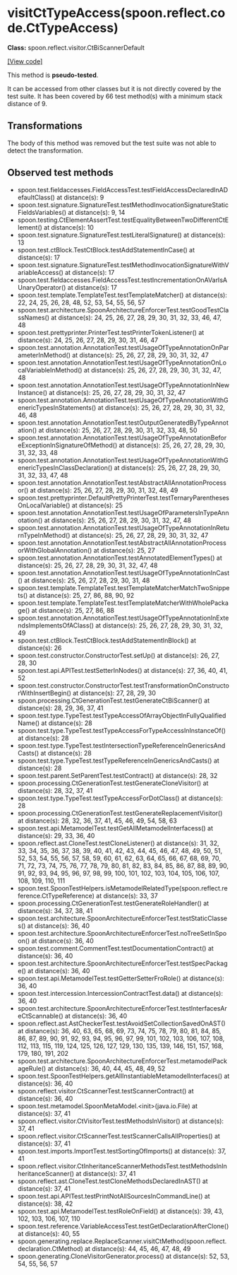 # visitCtTypeAccess(spoon.reflect.code.CtTypeAccess)

**Class:** spoon.reflect.visitor.CtBiScannerDefault

[[View code]](https://github.com/INRIA/spoon/blob/fd878bc71b73fc1da82356eaa6578f760c70f0de/src/main/java//spoon/reflect/visitor/CtBiScannerDefault.java#L729)

This method is **pseudo-tested**.


It can be accessed from other classes but it is not directly covered by the test suite. 
It has been covered by 66 test method(s) with a minimum stack distance of 9.

## Transformations

The body of this method was removed but the test suite was not able to detect the transformation.



## Observed test methods

* spoon.test.fieldaccesses.FieldAccessTest.testFieldAccessDeclaredInADefaultClass() at distance(s): 9
* spoon.test.signature.SignatureTest.testMethodInvocationSignatureStaticFieldsVariables() at distance(s): 9, 14
* spoon.testing.CtElementAssertTest.testEqualityBetweenTwoDifferentCtElement() at distance(s): 10
* spoon.test.signature.SignatureTest.testLiteralSignature() at distance(s): 13
* spoon.test.ctBlock.TestCtBlock.testAddStatementInCase() at distance(s): 17
* spoon.test.signature.SignatureTest.testMethodInvocationSignatureWithVariableAccess() at distance(s): 17
* spoon.test.fieldaccesses.FieldAccessTest.testIncrementationOnAVarIsAUnaryOperator() at distance(s): 17
* spoon.test.template.TemplateTest.testTemplateMatcher() at distance(s): 22, 24, 25, 26, 28, 48, 52, 53, 54, 55, 56, 57
* spoon.test.architecture.SpoonArchitectureEnforcerTest.testGoodTestClassNames() at distance(s): 24, 25, 26, 27, 28, 29, 30, 31, 32, 33, 46, 47, 48
* spoon.test.prettyprinter.PrinterTest.testPrinterTokenListener() at distance(s): 24, 25, 26, 27, 28, 29, 30, 31, 46, 47
* spoon.test.annotation.AnnotationTest.testUsageOfTypeAnnotationOnParameterInMethod() at distance(s): 25, 26, 27, 28, 29, 30, 31, 32, 47
* spoon.test.annotation.AnnotationTest.testUsageOfTypeAnnotationOnLocalVariableInMethod() at distance(s): 25, 26, 27, 28, 29, 30, 31, 32, 47, 48
* spoon.test.annotation.AnnotationTest.testUsageOfTypeAnnotationInNewInstance() at distance(s): 25, 26, 27, 28, 29, 30, 31, 32, 47
* spoon.test.annotation.AnnotationTest.testUsageOfTypeAnnotationWithGenericTypesInStatements() at distance(s): 25, 26, 27, 28, 29, 30, 31, 32, 46, 48
* spoon.test.annotation.AnnotationTest.testOutputGeneratedByTypeAnnotation() at distance(s): 25, 26, 27, 28, 29, 30, 31, 32, 33, 48, 50
* spoon.test.annotation.AnnotationTest.testUsageOfTypeAnnotationBeforeExceptionInSignatureOfMethod() at distance(s): 25, 26, 27, 28, 29, 30, 31, 32, 33, 48
* spoon.test.annotation.AnnotationTest.testUsageOfTypeAnnotationWithGenericTypesInClassDeclaration() at distance(s): 25, 26, 27, 28, 29, 30, 31, 32, 33, 47, 48
* spoon.test.annotation.AnnotationTest.testAbstractAllAnnotationProcessor() at distance(s): 25, 26, 27, 28, 29, 30, 31, 32, 48, 49
* spoon.test.prettyprinter.DefaultPrettyPrinterTest.testTernaryParenthesesOnLocalVariable() at distance(s): 25
* spoon.test.annotation.AnnotationTest.testUsageOfParametersInTypeAnnotation() at distance(s): 25, 26, 27, 28, 29, 30, 31, 32, 47, 48
* spoon.test.annotation.AnnotationTest.testUsageOfTypeAnnotationInReturnTypeInMethod() at distance(s): 25, 26, 27, 28, 29, 30, 31, 32, 47
* spoon.test.annotation.AnnotationTest.testAbstractAllAnnotationProcessorWithGlobalAnnotation() at distance(s): 25, 27
* spoon.test.annotation.AnnotationTest.testAnnotatedElementTypes() at distance(s): 25, 26, 27, 28, 29, 30, 31, 32, 47, 48
* spoon.test.annotation.AnnotationTest.testUsageOfTypeAnnotationInCast() at distance(s): 25, 26, 27, 28, 29, 30, 31, 48
* spoon.test.template.TemplateTest.testTemplateMatcherMatchTwoSnippets() at distance(s): 25, 27, 86, 88, 90, 92
* spoon.test.template.TemplateTest.testTemplateMatcherWithWholePackage() at distance(s): 25, 27, 86, 88
* spoon.test.annotation.AnnotationTest.testUsageOfTypeAnnotationInExtendsImplementsOfAClass() at distance(s): 25, 26, 27, 28, 29, 30, 31, 32, 49
* spoon.test.ctBlock.TestCtBlock.testAddStatementInBlock() at distance(s): 26
* spoon.test.constructor.ConstructorTest.setUp() at distance(s): 26, 27, 28, 30
* spoon.test.api.APITest.testSetterInNodes() at distance(s): 27, 36, 40, 41, 52
* spoon.test.constructor.ConstructorTest.testTransformationOnConstructorWithInsertBegin() at distance(s): 27, 28, 29, 30
* spoon.processing.CtGenerationTest.testGenerateCtBiScanner() at distance(s): 28, 29, 36, 37, 41
* spoon.test.type.TypeTest.testTypeAccessOfArrayObjectInFullyQualifiedName() at distance(s): 28
* spoon.test.type.TypeTest.testTypeAccessForTypeAccessInInstanceOf() at distance(s): 28
* spoon.test.type.TypeTest.testIntersectionTypeReferenceInGenericsAndCasts() at distance(s): 28
* spoon.test.type.TypeTest.testTypeReferenceInGenericsAndCasts() at distance(s): 28
* spoon.test.parent.SetParentTest.testContract() at distance(s): 28, 32
* spoon.processing.CtGenerationTest.testGenerateCloneVisitor() at distance(s): 28, 32, 37, 41
* spoon.test.type.TypeTest.testTypeAccessForDotClass() at distance(s): 28
* spoon.processing.CtGenerationTest.testGenerateReplacementVisitor() at distance(s): 28, 32, 36, 37, 41, 45, 46, 49, 54, 58, 63
* spoon.test.api.MetamodelTest.testGetAllMetamodelInterfacess() at distance(s): 29, 33, 36, 40
* spoon.reflect.ast.CloneTest.testCloneListener() at distance(s): 31, 32, 33, 34, 35, 36, 37, 38, 39, 40, 41, 42, 43, 44, 45, 46, 47, 48, 49, 50, 51, 52, 53, 54, 55, 56, 57, 58, 59, 60, 61, 62, 63, 64, 65, 66, 67, 68, 69, 70, 71, 72, 73, 74, 75, 76, 77, 78, 79, 80, 81, 82, 83, 84, 85, 86, 87, 88, 89, 90, 91, 92, 93, 94, 95, 96, 97, 98, 99, 100, 101, 102, 103, 104, 105, 106, 107, 108, 109, 110, 111
* spoon.test.SpoonTestHelpers.isMetamodelRelatedType(spoon.reflect.reference.CtTypeReference) at distance(s): 33, 37
* spoon.processing.CtGenerationTest.testGenerateRoleHandler() at distance(s): 34, 37, 38, 41
* spoon.test.architecture.SpoonArchitectureEnforcerTest.testStaticClasses() at distance(s): 36, 40
* spoon.test.architecture.SpoonArchitectureEnforcerTest.noTreeSetInSpoon() at distance(s): 36, 40
* spoon.test.comment.CommentTest.testDocumentationContract() at distance(s): 36, 40
* spoon.test.architecture.SpoonArchitectureEnforcerTest.testSpecPackage() at distance(s): 36, 40
* spoon.test.api.MetamodelTest.testGetterSetterFroRole() at distance(s): 36, 40
* spoon.test.intercession.IntercessionContractTest.data() at distance(s): 36, 40
* spoon.test.architecture.SpoonArchitectureEnforcerTest.testInterfacesAreCtScannable() at distance(s): 36, 40
* spoon.reflect.ast.AstCheckerTest.testAvoidSetCollectionSavedOnAST() at distance(s): 36, 40, 63, 65, 68, 69, 73, 74, 75, 78, 79, 80, 81, 84, 85, 86, 87, 89, 90, 91, 92, 93, 94, 95, 96, 97, 99, 101, 102, 103, 106, 107, 108, 112, 113, 115, 119, 124, 125, 126, 127, 129, 130, 135, 139, 146, 151, 157, 168, 179, 180, 191, 202
* spoon.test.architecture.SpoonArchitectureEnforcerTest.metamodelPackageRule() at distance(s): 36, 40, 44, 45, 48, 49, 52
* spoon.test.SpoonTestHelpers.getAllInstantiableMetamodelInterfaces() at distance(s): 36, 40
* spoon.reflect.visitor.CtScannerTest.testScannerContract() at distance(s): 36, 40
* spoon.test.metamodel.SpoonMetaModel.&lt;init&gt;(java.io.File) at distance(s): 37, 41
* spoon.reflect.visitor.CtVisitorTest.testMethodsInVisitor() at distance(s): 37, 41
* spoon.reflect.visitor.CtScannerTest.testScannerCallsAllProperties() at distance(s): 37, 41
* spoon.test.imports.ImportTest.testSortingOfImports() at distance(s): 37, 41
* spoon.reflect.visitor.CtInheritanceScannerMethodsTest.testMethodsInInheritanceScanner() at distance(s): 37, 41
* spoon.reflect.ast.CloneTest.testCloneMethodsDeclaredInAST() at distance(s): 37, 41
* spoon.test.api.APITest.testPrintNotAllSourcesInCommandLine() at distance(s): 38, 42
* spoon.test.api.MetamodelTest.testRoleOnField() at distance(s): 39, 43, 102, 103, 106, 107, 110
* spoon.test.reference.VariableAccessTest.testGetDeclarationAfterClone() at distance(s): 40, 55
* spoon.generating.replace.ReplaceScanner.visitCtMethod(spoon.reflect.declaration.CtMethod) at distance(s): 44, 45, 46, 47, 48, 49
* spoon.generating.CloneVisitorGenerator.process() at distance(s): 52, 53, 54, 55, 56, 57

